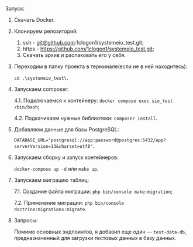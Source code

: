 Запуск:
1. Скачать Docker.

2. Клонируем репозиторий:
   	1) ssh - git@github.com:1clogon1/systemeio_test.git;
	2) https - https://github.com/1clogon1/systemeio_test.git;
	3) Скачать архив и распаковать его у себя.

4. Переходим в папку проекта в терминале(если не в ней находитесь):

	`cd .\systemeio_test\`.

5. Запускаем composer:
   
	4.1. Подключаемся к контейнеру:
   	`docker compose exec sio_test /bin/bash`;

   	4.2. Подкачиваем нужные библиотеки:
	`composer install`.

6. Добавляем данные для базы PostgreSQL:

   	`DATABASE_URL="postgresql://app:password@postgres:5432/app?serverVersion=13&charset=utf8"`.

7. Запускаем сборку и запуск контейнеров:

  	`docker-compose up -d`
   	или
  	`make up`.

7. Запускаем миграцию таблиц:

  	7.1. Создание файла миграции:
  	`php bin/console make:migration`;

  	7.2. Применение миграции:
  	`php bin/console doctrine:migrations:migrate`.

8. Запросы:

  	Помимо основных эндпоинтов, я добавил еще один — `test-data-db`, предназначенный для загрузки тестовых данных в базу данных.
